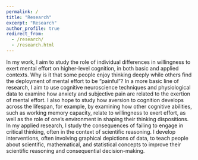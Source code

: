 ```yaml
---
permalink: /
title: "Research"
excerpt: "Research"
author_profile: true
redirect_from: 
  - /research/
  - /research.html
---
```



In my work, I aim to study the role of individual differences in willingness to exert mental effort on higher-level cognition, in both basic and applied contexts. Why is it that some people enjoy thinking deeply while others find the deployment of mental effort to be “painful”? In a more basic line of research, I aim to use cognitive neuroscience techniques and physiological data to examine how anxiety and subjective pain are related to the exertion of mental effort. I also hope to study how aversion to cognition develops across the lifespan, for example, by examining how other cognitive abilities, such as working memory capacity, relate to willingness to exert effort, as well as the role of one’s environment in shaping their thinking dispositions. In my applied research, I study the consequences of failing to engage in critical thinking, often in the context of scientific reasoning. I develop interventions, often involving graphical depictions of data, to teach people about scientific, mathematical, and statistical concepts to improve their
scientific reasoning and consequential decision-making.
